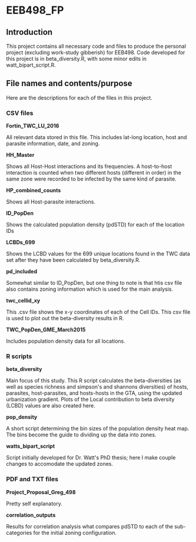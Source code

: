# EEB498_FP

## Introduction
This project contains all necessary code and files to produce the personal project (excluding work-study gibberish) for EEB498.
Code developed for this project is in beta_diversity.R, with some minor edits in watt_bipart_script.R. 

## File names and contents/purpose

Here are the descriptions for each of the files in this project. 

### CSV files

**Fortin_TWC_LU_2016**

All relevant data stored in this file. This includes lat-long location, host and parasite information, date, and zoning. 

**HH_Master**

Shows all Host-Host interactions and its frequencies. A host-to-host interaction is counted when two different hosts (different in order) in the same zone were recorded to be infected by the same kind of parasite. 

**HP_combined_counts**

Shows all Host-parasite interactions.

**ID_PopDen**

Shows the calculated population density (pdSTD) for each of the location IDs

**LCBDs_699**

Shows the LCBD values for the 699 unique locations found in the TWC data set after they have been calculated by beta_diversity.R. 

**pd_included**

Somewhat similar to ID_PopDen, but one thing to note is that htis csv file also contains zoning information which is used for the main analysis.

**twc_cellid_xy**

This .csv file shows the x-y coordinates of each of the Cell IDs. This csv file is used to plot out the beta-diversity results in R. 

**TWC_PopDen_GME_March2015**

Includes population density data for all locations.

### R scripts

**beta_diversity**

Main focus of this study. This R script calculates the beta-diversities (as well as species richness and simpson's and shannons diversities) of hosts, parasites, host-parasites, and hosts-hosts in the GTA, using the updated urbanization gradient. Plots of the Local contribution to beta diversity (LCBD) values are also created here. 

**pop_density**

A short script determining the bin sizes of the population density heat map. The bins become the guide to dividing up the data into zones.

**watts_bipart_script**

Script initially developed for Dr. Watt's PhD thesis; here I make couple changes to accomodate the updated zones.


### PDF and TXT files

**Project_Proposal_Greg_498**

Pretty self explanatory. 

**correlation_outputs**

Results for correlation analysis what compares pdSTD to each of the sub-categories for the initial zoning configuration.
